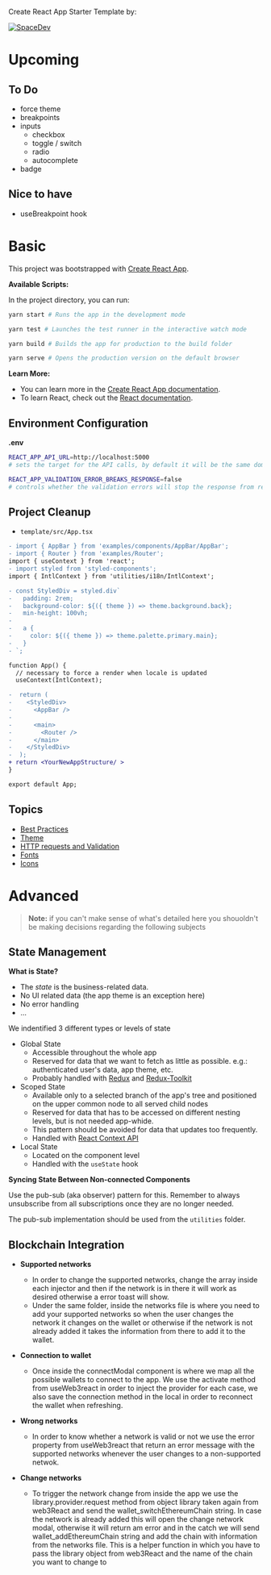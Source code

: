 Create React App Starter Template by:

[![SpaceDev](https://uploads-ssl.webflow.com/61e097dd988731696768be21/62042f55a072ef02ab1d11a2_logo%20del%20mismo%20taman%CC%83o%20que%20el%20texto.svg)](https://www.spacedev.io/)

# Upcoming

## To Do

- force theme
- breakpoints
- inputs
  - checkbox
  - toggle / switch
  - radio
  - autocomplete
- badge

## Nice to have

- useBreakpoint hook

# Basic

This project was bootstrapped with [Create React App](https://github.com/facebook/create-react-app).

**Available Scripts:**

In the project directory, you can run:

```bash
yarn start # Runs the app in the development mode

yarn test # Launches the test runner in the interactive watch mode

yarn build # Builds the app for production to the build folder

yarn serve # Opens the production version on the default browser
```

**Learn More:**

- You can learn more in the [Create React App documentation](https://facebook.github.io/create-react-app/docs/getting-started).
- To learn React, check out the [React documentation](https://reactjs.org/).

## Environment Configuration

**.env**

```bash
REACT_APP_API_URL=http://localhost:5000
# sets the target for the API calls, by default it will be the same domain in which the app is loaded

REACT_APP_VALIDATION_ERROR_BREAKS_RESPONSE=false
# controls whether the validation errors will stop the response from reaching the request point
```

## Project Cleanup

- `template/src/App.tsx`

```diff
- import { AppBar } from 'examples/components/AppBar/AppBar';
- import { Router } from 'examples/Router';
import { useContext } from 'react';
- import styled from 'styled-components';
import { IntlContext } from 'utilities/i18n/IntlContext';

- const StyledDiv = styled.div`
-   padding: 2rem;
-   background-color: ${({ theme }) => theme.background.back};
-   min-height: 100vh;
-
-   a {
-     color: ${({ theme }) => theme.palette.primary.main};
-   }
- `;

function App() {
  // necessary to force a render when locale is updated
  useContext(IntlContext);

-  return (
-    <StyledDiv>
-      <AppBar />
-
-      <main>
-        <Router />
-      </main>
-    </StyledDiv>
-  );
+ return <YourNewAppStructure/ >
}

export default App;
```

## Topics

- [Best Practices](./docs/BEST_PRACTICES.md)
- [Theme](./docs/THEME.md)
- [HTTP requests and Validation](./docs/HTTP.md)
- [Fonts](./docs/FONTS.md)
- [Icons](./docs/ICONS.md)

# Advanced

> **Note:** if you can't make sense of what's detailed here you shouoldn't be making decisions regarding the following subjects

## State Management

**What is State?**

- The _state_ is the business-related data.
- No UI related data (the app theme is an exception here)
- No error handling
- ...

We indentified 3 different types or levels of state

- Global State
  - Accessible throughout the whole app
  - Reserved for data that we want to fetch as little as possible. e.g.: authenticated user's data, app theme, etc.
  - Probably handled with [Redux](https://redux.js.org/) and [Redux-Toolkit](https://redux-toolkit.js.org/)
- Scoped State
  - Available only to a selected branch of the app's tree and positioned on the upper common node to all served child nodes
  - Reserved for data that has to be accessed on different nesting levels, but is not needed app-whide.
  - This pattern should be avoided for data that updates too frequently.
  - Handled with [React Context API](https://reactjs.org/docs/context.html)
- Local State
  - Located on the component level
  - Handled with the `useState` hook

**Syncing State Between Non-connected Components**

Use the pub-sub (aka observer) pattern for this. Remember to always unsubscribe from all subscriptions once they are no longer needed.

The pub-sub implementation should be used from the `utilities` folder.

## Blockchain Integration

- **Supported networks**

  - In order to change the supported networks, change the array inside each injector and then if the network is in there it will work as desired otherwise a error toast will show.
  - Under the same folder, inside the networks file is where you need to add your supported networks so when the user changes the network it changes on the wallet or otherwise if the network is not already added it takes the information from there to add it to the wallet.

- **Connection to wallet**

  - Once inside the connectModal component is where we map all the possible wallets to connect to the app. We use the activate method from useWeb3react in order to inject the provider for each case, we also save the connection method in the local in order to reconnect the wallet when refreshing.

- **Wrong networks**

  - In order to know whether a network is valid or not we use the error property from useWeb3react that return an error message with the supported networks whenever the user changes to a non-supported netwok.

- **Change networks**

  - To trigger the network change from inside the app we use the library.provider.request method from object library taken again from web3React and send the wallet_switchEthereumChain string. In case the network is already added this will open the change network modal, otherwise it will return am error and in the catch we will send wallet_addEthereumChain string and add the chain with information from the networks file. This is a helper function in which you have to pass the library object from web3React and the name of the chain you want to change to
